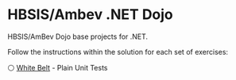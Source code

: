 # HBSIS/Ambev .NET Dojo

HBSIS/AmBev Dojo base projects for .NET.

Follow the instructions within the solution for each set of exercises:

:white_circle: [White Belt](solutions/WhiteBelt) - Plain Unit Tests
